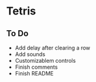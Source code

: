 # Tetris

## To Do

- Add delay after clearing a row
- Add sounds
- Customizablem controls
- Finish comments
- Finish README
